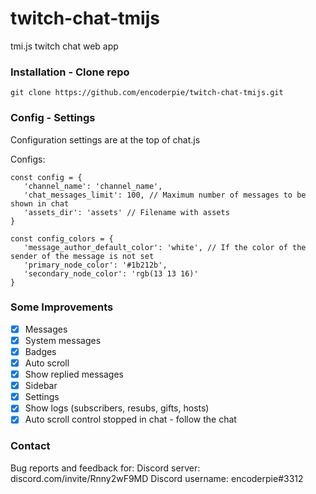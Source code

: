 # twitch-chat-tmijs
tmi.js twitch chat web app

### Installation - Clone repo
```
git clone https://github.com/encoderpie/twitch-chat-tmijs.git
```

### Config - Settings
Configuration settings are at the top of chat.js

Configs:
```
const config = {
   'channel_name': 'channel_name',
   'chat_messages_limit': 100, // Maximum number of messages to be shown in chat
   'assets_dir': 'assets' // Filename with assets
}

const config_colors = {
   'message_author_default_color': 'white', // If the color of the sender of the message is not set
   'primary_node_color': '#1b212b',
   'secondary_node_color': 'rgb(13 13 16)'
}
```

### Some Improvements
- [x] Messages
- [x] System messages
- [x] Badges
- [x] Auto scroll
- [x] Show replied messages
- [x] Sidebar
- [x] Settings
- [x] Show logs (subscribers, resubs, gifts, hosts)
- [x] Auto scroll control stopped in chat - follow the chat

### Contact
Bug reports and feedback for:
Discord server: discord.com/invite/Rnny2wF9MD
Discord username: encoderpie#3312